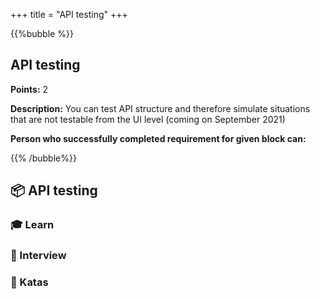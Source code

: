 +++
title = "API testing"
+++

{{%bubble %}}

## API testing

**Points:** 2

**Description:** You can test API structure and therefore simulate situations that are not testable from the UI level (coming on September 2021)

**Person who successfully completed requirement for given block can:**


{{% /bubble%}}

## **📦 API testing**

### **🎓 Learn**

### **🎤  Interview**

### **📝 Katas**
